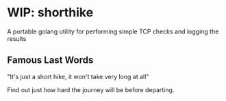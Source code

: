 # WIP: shorthike

A portable golang utility for performing simple TCP checks and logging the results

## Famous Last Words

"It's just a short hike, it won't take very long at all"

Find out just how hard the journey will be before departing.

